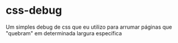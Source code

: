 # css-debug
Um simples debug de css que eu utilizo para arrumar páginas que "quebram" em determinada largura específica 
